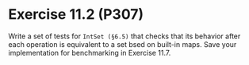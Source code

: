 # Exercise 11.2 (P307)

Write a set of tests for `IntSet (§6.5)` that checks that its behavior after each operation is equivalent to a set bsed on built-in maps.
Save your implementation for benchmarking in Exercise 11.7.
